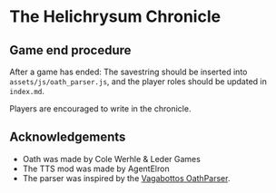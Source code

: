 # The Helichrysum Chronicle

## Game end procedure

After a game has ended: The savestring should be inserted into `assets/js/oath_parser.js`, and the player roles should be updated in `index.md`.

Players are encouraged to write in the chronicle.

## Acknowledgements

- Oath was made by Cole Werhle & Leder Games
- The TTS mod was made by AgentElron
- The parser was inspired by the [Vagabottos OathParser](https://github.com/Vagabottos/OathParser).
